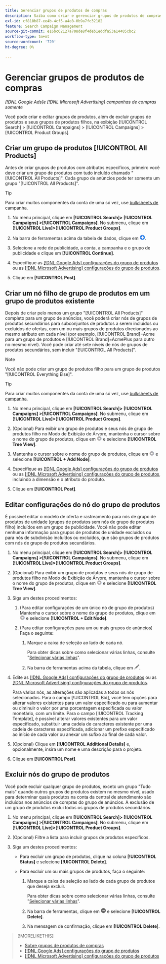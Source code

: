 ```yaml
---
title: Gerenciar grupos de produtos de compras
description: Saiba como criar e gerenciar grupos de produtos de compras em campanhas de compras.
exl-id: cf818b87-ee4b-4cf5-a4e8-0b9a7fc32182
feature: Search Campaign Management
source-git-commit: e16bc62127a708de8f4deb1eddfa53a14405cbc2
workflow-type: tm+mt
source-wordcount: '720'
ht-degree: 0%

---
```


# Gerenciar grupos de produtos de compras

*[!DNL Google Ads]e [!DNL Microsoft Advertising] campanhas de compras somente*

Você pode criar e editar grupos de produtos, além de excluir grupos de produtos e seus grupos de produtos filhos, na exibição [!UICONTROL Search] > [!UICONTROL Campaigns] > [!UICONTROL Campaigns] > [!UICONTROL Product Groups].

## Criar um grupo de produtos [!UICONTROL All Products]

Antes de criar grupos de produtos com atributos específicos, primeiro você deve criar um grupo de produtos com tudo incluído chamado &quot;[!UICONTROL All Products]&quot;. Cada grupo de anúncios pode ter somente um grupo &quot;[!UICONTROL All Products]&quot;.

>[!TIP]
>
>Para criar muitos componentes da conta de uma só vez, use [bulksheets de campanha](/help/search-social-commerce/campaign-management/bulksheets/bulksheet-about.md).

1. No menu principal, clique em **[!UICONTROL Search]> [!UICONTROL Campaigns] >[!UICONTROL Campaigns]**. No submenu, clique em **[!UICONTROL Live]>[!UICONTROL Product Groups]**.

1. Na barra de ferramentas acima da tabela de dados, clique em ![Criar](/help/search-social-commerce/assets/add.png "Criar").

1. Selecione a rede de publicidade, a conta, a campanha e o grupo de publicidade e clique em **[!UICONTROL Continue]**.

1. Especifique as [[!DNL Google Ads] configurações do grupo de produtos](product-group-settings-google.md) ou as [[!DNL Microsoft Advertising] configurações do grupo de produtos](product-group-settings-microsoft.md).

1. Clique em **[!UICONTROL Post]**.

## Criar um nó filho de grupo de produtos em um grupo de produtos existente

Depois de criar pelo menos um grupo &quot;[!UICONTROL All Products]&quot; completo para um grupo de anúncios, você poderá criar nós de grupos de produtos secundários para subconjuntos de produtos a serem incluídos ou excluídos de ofertas, com um ou mais grupos de produtos direcionados ao mesmo atributo em cada nível (por exemplo, [!UICONTROL Brand]=Acme para um grupo de produtos e [!UICONTROL Brand]=AcmePlus para outro no mesmo nível). Você pode criar até sete níveis de nós de grupos de produtos secundários, sem incluir &quot;[!UICONTROL All Products]&quot;.

>[!NOTE]
>
>Você não pode criar um grupo de produtos filho para um grupo de produtos &quot;[!UICONTROL Everything Else]&quot;.

>[!TIP]
>
>Para criar muitos componentes da conta de uma só vez, use [bulksheets de campanha](/help/search-social-commerce/campaign-management/bulksheets/bulksheet-about.md).

1. No menu principal, clique em **[!UICONTROL Search]> [!UICONTROL Campaigns] >[!UICONTROL Campaigns]**. No submenu, clique em **[!UICONTROL Live]>[!UICONTROL Product Groups]**.

1. (Opcional) Para exibir um grupo de produtos e seus nós de grupo de produtos filho no Modo de Exibição de Árvore, mantenha o cursor sobre o nome do grupo de produtos, clique em ![Ícone de menu](/help/search-social-commerce/assets/arrow-dropdown-menu.png "Ícone de menu") e selecione **[!UICONTROL Tree View]**.

1. Mantenha o cursor sobre o nome do grupo de produtos, clique em ![Menu Suspenso de Seta](/help/search-social-commerce/assets/arrow-dropdown-menu.png "Menu Suspenso de Seta") e selecione **[!UICONTROL + Add Node]**.

1. Especifique as [[!DNL Google Ads] configurações do grupo de produtos](product-group-settings-google.md) ou as [[!DNL Microsoft Advertising] configurações do grupo de produtos](product-group-settings-microsoft.md), incluindo a dimensão e o atributo do produto.

1. Clique em **[!UICONTROL Post]**.

## Editar configurações do nó do grupo de produtos

É possível editar o modelo de oferta e rastreamento para nós de grupo de produtos de unidade (grupos de produtos sem nós de grupo de produtos filho) incluídos em um grupo de publicidade. Você não pode editar nenhuma informação para grupos de produtos de unidade excluídos ou para nós de subdivisão incluídos ou excluídos, que são grupos de produtos com nós de grupo de produtos secundários.

1. No menu principal, clique em **[!UICONTROL Search]> [!UICONTROL Campaigns] >[!UICONTROL Campaigns]**. No submenu, clique em **[!UICONTROL Live]>[!UICONTROL Product Groups]**.

1. (Opcional) Para exibir um grupo de produtos e seus nós de grupo de produtos filho no Modo de Exibição de Árvore, mantenha o cursor sobre o nome do grupo de produtos, clique em ![Ícone de menu](/help/search-social-commerce/assets/arrow-dropdown-menu.png "Ícone de menu") e selecione **[!UICONTROL Tree View]**.

1. Siga um destes procedimentos:

   1. (Para editar configurações de um único nó de grupo de produtos) Mantenha o cursor sobre o nome do grupo de produtos, clique em ![Ícone de menu](/help/search-social-commerce/assets/arrow-dropdown-menu.png "Ícone de menu") e selecione **[!UICONTROL + Edit Node]**.

   1. (Para editar configurações para um ou mais grupos de anúncios) Faça o seguinte:

      1. Marque a caixa de seleção ao lado de cada nó.

         Para obter dicas sobre como selecionar várias linhas, consulte &quot;[Selecionar várias linhas](/help/search-social-commerce/common-tasks/navigation-editing-selection/multiple-rows-select.md)&quot;.

      1. Na barra de ferramentas acima da tabela, clique em ![Editar](/help/search-social-commerce/assets/edit.png "Editar").

1. Edite as [[!DNL Google Ads] configurações do grupo de produtos](product-group-settings-google.md) ou as [[!DNL Microsoft Advertising] configurações do grupo de produtos](product-group-settings-microsoft.md).

   Para vários nós, as alterações são aplicadas a todos os nós selecionados. Para o campo [!UICONTROL Bid], você tem opções para alterar valores existentes para um valor especificado ou para aumentar ou diminuir o valor por uma porcentagem especificada ou valor monetário, com um limite. Para o campo [!UICONTROL Tracking Template], é possível alterar valores existentes para um valor especificado, substituir uma cadeia de caracteres existente por uma cadeia de caracteres especificada, adicionar um prefixo especificado ao início de cada valor ou anexar um sufixo ao final de cada valor.

1. (Opcional) Clique em **[!UICONTROL Additional Details]** e, opcionalmente, insira um nome e uma descrição para o projeto.

1. Clique em **[!UICONTROL Post]**.

## Excluir nós do grupo de produtos

Você pode excluir qualquer grupo de produtos, exceto um grupo &quot;Tudo mais&quot; quando outros grupos de produtos existem no mesmo nível, usado para determinar quais produtos na conta da central de atendimento são incluídos nos anúncios de compras do grupo de anúncios. A exclusão de um grupo de produtos exclui todos os grupos de produtos secundários.

1. No menu principal, clique em **[!UICONTROL Search]> [!UICONTROL Campaigns] >[!UICONTROL Campaigns]**. No submenu, clique em **[!UICONTROL Live]>[!UICONTROL Product Groups]**.

1. (Opcional) Filtre a lista para incluir grupos de produtos específicos.

1. Siga um destes procedimentos:

   * Para excluir um grupo de produtos, clique na coluna **[!UICONTROL Status]** e selecione **[!UICONTROL Delete]**.

   * Para excluir um ou mais grupos de produtos, faça o seguinte:

      1. Marque a caixa de seleção ao lado de cada grupo de produtos que deseja excluir.

         Para obter dicas sobre como selecionar várias linhas, consulte &quot;[Selecionar várias linhas](/help/search-social-commerce/common-tasks/navigation-editing-selection/multiple-rows-select.md)&quot;.

      1. Na barra de ferramentas, clique em ![Mais](/help/search-social-commerce/assets/more.png "Mais") e selecione **[!UICONTROL Delete]**.

      1. Na mensagem de confirmação, clique em **[!UICONTROL Delete]**.

>[!MORELIKETHIS]
>
>* [Sobre grupos de produtos de compras](product-group-about.md)
>* [[!DNL Google Ads] configurações do grupo de produtos](product-group-settings-google.md)
>* [[!DNL Microsoft Advertising] configurações do grupo de produtos](product-group-settings-microsoft.md)

